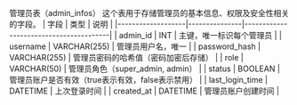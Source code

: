 管理员表（admin_infos）
    这个表用于存储管理员的基本信息、权限及安全性相关的字段。
| 字段              | 类型          | 说明                                   |
|-------------------|---------------|----------------------------------------|
| admin_id          | INT           | 主键，唯一标识每个管理员               |
| username          | VARCHAR(255)   | 管理员用户名，唯一                     |
| password_hash     | VARCHAR(255)   | 管理员密码的哈希值（密码加密后存储）   |
| role              | VARCHAR(50)    | 管理员角色（super_admin, admin）      |
| status            | BOOLEAN       | 管理员账户是否有效（true表示有效，false表示禁用） |
| last_login_time   | DATETIME      | 上次登录时间                           |
| created_at        | DATETIME      | 管理员账户创建时间                     |
